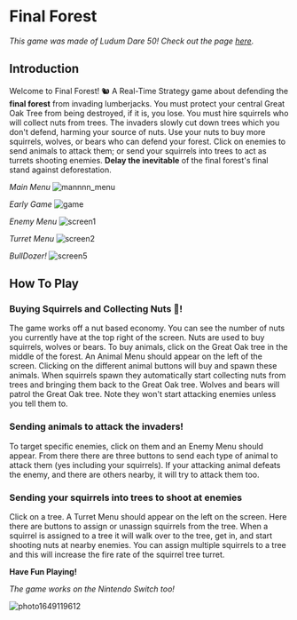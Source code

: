 # Final Forest

*This game was made of Ludum Dare 50! Check out the page [here](https://ldjam.com/events/ludum-dare/50/final-forest).*

## Introduction

Welcome to Final Forest! 🐿️ A Real-Time Strategy game about defending the **final forest** from invading lumberjacks. You must protect your central Great Oak Tree from being destroyed, if it is, you lose. You must hire squirrels who will collect nuts from trees. The invaders slowly cut down trees which you don't defend, harming your source of nuts. Use your nuts to buy more squirrels, wolves, or bears who can defend your forest. Click on enemies to send animals to attack them; or send your squirrels into trees to act as turrets shooting enemies. **Delay the inevitable** of the final forest's final stand against deforestation.


*Main Menu*
![mannnn_menu](https://user-images.githubusercontent.com/8109538/161663589-43676934-5953-4937-855b-ff23f70ebe1e.png)

*Early Game*
![game](https://user-images.githubusercontent.com/8109538/161663610-6481f00a-c9cd-484e-acc8-144c651ced76.png)

*Enemy Menu*
![screen1](https://user-images.githubusercontent.com/8109538/161663625-7c764a0c-7f21-4ce1-963e-58ef6efe26de.png)

*Turret Menu*
![screen2](https://user-images.githubusercontent.com/8109538/161663637-6ee6ca01-9043-4b4b-b69a-72fa395f45b4.png)

*BullDozer!*
![screen5](https://user-images.githubusercontent.com/8109538/161663649-8f14b4d7-8dcd-47e1-bf4f-ba769b9929c5.png)

## How To Play

### Buying Squirrels and Collecting Nuts 🥜! 

The game works off a nut based economy. You can see the number of nuts you currently have at the top right of the screen. Nuts are used to buy squirrels, wolves or bears. To buy animals, click on the Great Oak tree in the middle of the forest. An Animal Menu should appear on the left of the screen. Clicking on the different animal buttons will buy and spawn these animals. When squirrels spawn they automatically start collecting nuts from trees and bringing them back to the Great Oak tree.
Wolves and bears will patrol the Great Oak tree. Note they won't start attacking enemies unless you tell them to.

### Sending animals to attack the invaders!

To target specific enemies, click on them and an Enemy Menu should appear. From there there are three buttons to send each type of animal to attack them (yes including your squirrels). If your attacking animal defeats the enemy, and there are others nearby, it will try to attack them too.

### Sending your squirrels into trees to shoot at enemies

Click on a tree. A Turret Menu should appear on the left on the screen. Here there are buttons to assign or unassign squirrels from the tree. When a squirrel is assigned to a tree it will walk over to the tree, get in, and start shooting nuts at nearby enemies. You can assign multiple squirrels to a tree and this will increase the fire rate of the squirrel tree turret.

**Have Fun Playing!**

*The game works on the Nintendo Switch too!*

![photo1649119612](https://user-images.githubusercontent.com/8109538/161663665-1437e670-d1f0-4abd-ac2e-4666f44083df.jpeg)
